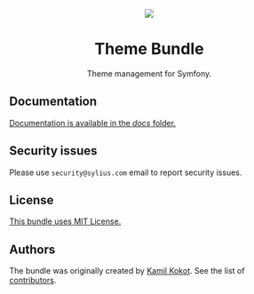 <p align="center">
    <a href="https://sylius.com" target="_blank">
        <img src="https://demo.sylius.com/assets/shop/img/logo.png" />
    </a>
</p>

<h1 align="center">Theme Bundle</h1>

<p align="center">Theme management for Symfony.</p>

## Documentation

[Documentation is available in the *docs* folder.](docs/index.md)

## Security issues

Please use `security@sylius.com` email to report security issues.

## License

[This bundle uses MIT License.](LICENSE)

## Authors

The bundle was originally created by [Kamil Kokot](https://kamil.kokot.me).
See the list of [contributors](https://github.com/Sylius/SyliusThemeBundle/contributors).
